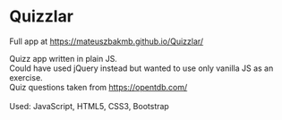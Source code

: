 # Quizzlar

Full app at https://mateuszbakmb.github.io/Quizzlar/

Quizz app written in plain JS.<br>
Could have used jQuery instead but wanted to use only vanilla JS as an exercise.<br>
Quiz questions taken from https://opentdb.com/
<br><br>
Used: JavaScript, HTML5, CSS3, Bootstrap
